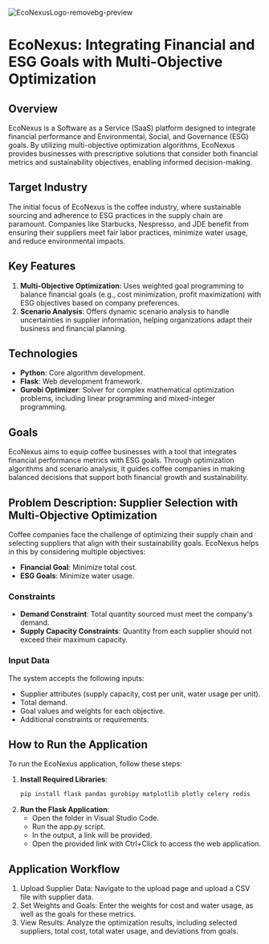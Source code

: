 ![EcoNexusLogo-removebg-preview](https://github.com/sarasaudrius/FinTech-EcoNexus-Project/assets/149503993/af9fa12a-6572-45a0-ad32-2b190b22fd7d)

# EcoNexus: Integrating Financial and ESG Goals with Multi-Objective Optimization

## Overview

EcoNexus is a Software as a Service (SaaS) platform designed to integrate financial performance and Environmental, Social, and Governance (ESG) goals. By utilizing multi-objective optimization algorithms, EcoNexus provides businesses with prescriptive solutions that consider both financial metrics and sustainability objectives, enabling informed decision-making.

## Target Industry

The initial focus of EcoNexus is the coffee industry, where sustainable sourcing and adherence to ESG practices in the supply chain are paramount. Companies like Starbucks, Nespresso, and JDE benefit from ensuring their suppliers meet fair labor practices, minimize water usage, and reduce environmental impacts.

## Key Features

1. **Multi-Objective Optimization**: Uses weighted goal programming to balance financial goals (e.g., cost minimization, profit maximization) with ESG objectives based on company preferences.
2. **Scenario Analysis**: Offers dynamic scenario analysis to handle uncertainties in supplier information, helping organizations adapt their business and financial planning.

## Technologies

- **Python**: Core algorithm development.
- **Flask**: Web development framework.
- **Gurobi Optimizer**: Solver for complex mathematical optimization problems, including linear programming and mixed-integer programming.

## Goals

EcoNexus aims to equip coffee businesses with a tool that integrates financial performance metrics with ESG goals. Through optimization algorithms and scenario analysis, it guides coffee companies in making balanced decisions that support both financial growth and sustainability.

## Problem Description: Supplier Selection with Multi-Objective Optimization

Coffee companies face the challenge of optimizing their supply chain and selecting suppliers that align with their sustainability goals. EcoNexus helps in this by considering multiple objectives:

- **Financial Goal**: Minimize total cost.
- **ESG Goals**: Minimize water usage.

### Constraints

- **Demand Constraint**: Total quantity sourced must meet the company's demand.
- **Supply Capacity Constraints**: Quantity from each supplier should not exceed their maximum capacity.

### Input Data

The system accepts the following inputs:

- Supplier attributes (supply capacity, cost per unit, water usage per unit).
- Total demand.
- Goal values and weights for each objective.
- Additional constraints or requirements.

## How to Run the Application

To run the EcoNexus application, follow these steps:

1. **Install Required Libraries**:
   ```bash
   pip install flask pandas gurobipy matplotlib plotly celery redis
2. **Run the Flask Application**:
   - Open the folder in Visual Studio Code.
   - Run the app.py script.
   - In the output, a link will be provided.
   - Open the provided link with Ctrl+Click to access the web application.

## Application Workflow
1. Upload Supplier Data: Navigate to the upload page and upload a CSV file with supplier data.
2. Set Weights and Goals: Enter the weights for cost and water usage, as well as the goals for these metrics.
3. View Results: Analyze the optimization results, including selected suppliers, total cost, total water usage, and deviations from goals.
